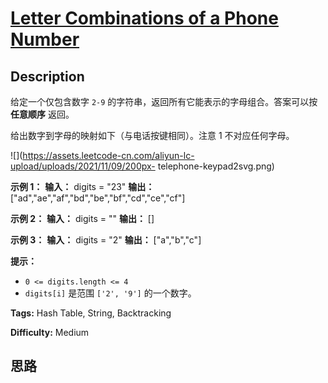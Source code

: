 # [Letter Combinations of a Phone Number][title]

## Description

给定一个仅包含数字 `2-9` 的字符串，返回所有它能表示的字母组合。答案可以按 **任意顺序** 返回。

给出数字到字母的映射如下（与电话按键相同）。注意 1 不对应任何字母。

![](https://assets.leetcode-cn.com/aliyun-lc-upload/uploads/2021/11/09/200px-
telephone-keypad2svg.png)



**示例 1：**
            **输入：** digits = "23"    **输出：** ["ad","ae","af","bd","be","bf","cd","ce","cf"]    

**示例 2：**
            **输入：** digits = ""    **输出：** []    

**示例 3：**
            **输入：** digits = "2"    **输出：** ["a","b","c"]    



**提示：**

  * `0 <= digits.length <= 4`
  * `digits[i]` 是范围 `['2', '9']` 的一个数字。


**Tags:** Hash Table, String, Backtracking

**Difficulty:** Medium

## 思路

[title]: https://leetcode-cn.com/problems/letter-combinations-of-a-phone-number
